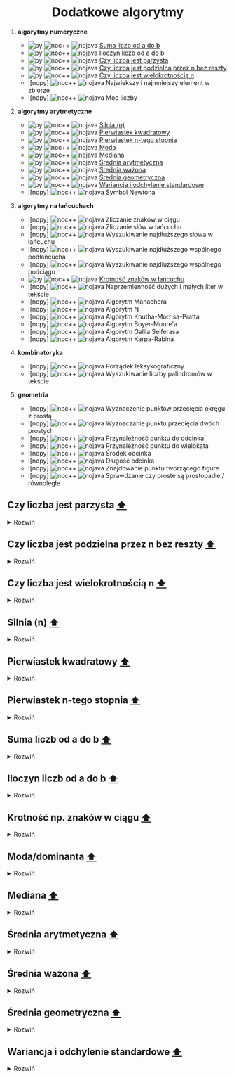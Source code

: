 <h1 align="center"> Dodatkowe algorytmy </h1>

1. __algorytmy numeryczne__

   - ![py] ![noc++] ![nojava] [Suma liczb od a do b](#suma)
   - ![py] ![noc++] ![nojava] [Iloczyn liczb od a do b](#iloczyn)
   - ![py] ![noc++] ![nojava] [Czy liczba jest parzysta](#even)
   - ![py] ![noc++] ![nojava] [Czy liczba jest podzielna przez n bez reszty](#n)
   - ![py] ![noc++] ![nojava] [Czy liczba jest wielokrotnością n](#multiple)
   - ![nopy] ![noc++] ![nojava] Najwiekszy i najmniejszy element w zbiorze
   - ![nopy] ![noc++] ![nojava] Moc liczby

2. __algorytmy arytmetyczne__

   - ![py] ![noc++] ![nojava] [Silnia (n)](#factorial)
   - ![py] ![noc++] ![nojava] [Pierwiastek kwadratowy](#sqrt)
   - ![py] ![noc++] ![nojava] [Pierwiastek n-tego stopnia](#sqrt2)
   - ![py] ![noc++] ![nojava] [Moda](#moda)
   - ![py] ![noc++] ![nojava] [Mediana](#med)
   - ![py] ![noc++] ![nojava] [Średnia arytmetyczna](#ary)
   - ![py] ![noc++] ![nojava] [Średnia ważona](#waz)
   - ![py] ![noc++] ![nojava] [Średnia geometryczna](#geo)
   - ![py] ![noc++] ![nojava] [Wariancja i odchylenie standardowe](#odchylenie)
   - ![nopy] ![noc++] ![nojava] Symbol Newtona

3. __algorytmy na łańcuchach__  

   - ![nopy] ![noc++] ![nojava] Zliczanie znaków w ciągu
   - ![nopy] ![noc++] ![nojava] Zliczanie słów w łańcuchu
   - ![nopy] ![noc++] ![nojava] Wyszukiwanie najdłuższego słowa w łańcuchu
   - ![nopy] ![noc++] ![nojava] Wyszukiwanie najdłuższego wspólnego podłańcucha
   - ![nopy] ![noc++] ![nojava] Wyszukiwanie najdłuższego wspólnego podciągu
   - ![py] ![noc++] ![nojava] [Krotność znaków w łańcuchu](#kro)
   - ![nopy] ![noc++] ![nojava] Naprzemienność dużych i małych liter w tekście
   - ![nopy] ![noc++] ![nojava] Algorytm Manachera	
   - ![nopy] ![noc++] ![nojava] Algorytm N 
   - ![nopy] ![noc++] ![nojava] Algorytm Knutha-Morrisa-Pratta
   - ![nopy] ![noc++] ![nojava] Algorytm Boyer-Moore'a
   - ![nopy] ![noc++] ![nojava] Algorytm Galila Seiferasa
   - ![nopy] ![noc++] ![nojava] Algorytm Karpa-Rabina

4. __kombinatoryka__
    
   - ![nopy] ![noc++] ![nojava] Porządek leksykograficzny
   - ![nopy] ![noc++] ![nojava] Wyszukiwanie liczby palindromów w tekście

5. __geometria__

   - ![nopy] ![noc++] ![nojava] Wyznaczenie punktów przecięcia okręgu z prostą
   - ![nopy] ![noc++] ![nojava] Wyznaczanie punktu przecięcia dwóch prostych
   - ![nopy] ![noc++] ![nojava] Przynależność punktu do odcinka
   - ![nopy] ![noc++] ![nojava] Przynależność punktu do wielokąta
   - ![nopy] ![noc++] ![nojava] Środek odcinka
   - ![nopy] ![noc++] ![nojava] Długość odcinka
   - ![nopy] ![noc++] ![nojava] Znajdowanie punktu tworzącego figure
   - ![nopy] ![noc++] ![nojava] Sprawdzanie czy proste są prostopadłe / równoległe

## Czy liczba jest parzysta [⬆️](#main)
<a name="even"></a>
<details><summary>Rozwiń</summary>

```python
def is_even(x):
   if x % 2 == 0:
      return True
   return False
```
</details>

## Czy liczba jest podzielna przez n bez reszty [⬆️](#main)
<a name="n"></a>
<details><summary>Rozwiń</summary>

```python
def divisible(x,n):
   if x % n == 0:
      return True
   return False
```
</details>

## Czy liczba jest wielokrotnością n [⬆️](#main)
<a name="multiple"></a>
<details><summary>Rozwiń</summary>

```python

def is_multiple2(x,n):
    if n % x == 0:
        return True
    return False

print(is_multiple(3,333))
```
</details>

## Silnia (n) [⬆️](#main)
<a name="factorial"></a>
<details><summary>Rozwiń</summary>

```python
from math import factorial

print(factorial(5))
```

```python
#Iterated version

def fact(n):
   factorial = 1
   if n >= 1:
      for i in range (1, n + 1):
         factorial = factorial * i
   return factorial
```

```python
#Recursive version

def fact(n):
   if n == 1:
      return n
   elif n < 1:
      return None
   return n*fact(n-1)
```
</details>

## Pierwiastek kwadratowy [⬆️](#main)
<a name="sqrt"></a>
<details><summary>Rozwiń</summary>

```python
from math import sqrt

print(sqrt(4))
```

```python
#sqrt1(number,stopien)

def sqrt1(x):
    return x ** (1/2)
```
</details>

## Pierwiastek n-tego stopnia [⬆️](#main)
<a name="sqrt2"></a>
<details><summary>Rozwiń</summary>

```python
#sqrt1(number,stopien)

def sqrt1(x,p):
    return x ** (1/p)
```
</details>

## Suma liczb od a do b [⬆️](#main)
<a name="suma"></a>
<details><summary>Rozwiń</summary>

```python
def suma(a,b):
    return sum(range(a, b + 1))
```

```python
def suma(a,b):
    wynik = 0
    for i in range(a, b +1 ):
        wynik += i
    return wynik
```
</details>

## Iloczyn liczb od a do b [⬆️](#main)
<a name="iloczyn"></a>
<details><summary>Rozwiń</summary>

```python
def iloczyn(a,b):
    wynik = 1
    for i in range(a, b + 1):
        wynik *= i
    return wynik
```
</details>

## Krotność np. znaków w ciągu [⬆️](#main)
<a name="kro"></a>
<details><summary>Rozwiń</summary>

```python
from collections import Counter

lista_slow = ['nie','zdam','matury']

lista_slow = ",".join(lista_slow)

print(Counter(lista_slow))
```

```python
def freq(str):
    dict = {}
    for n in str:
        keys = dict.keys()
        if n in keys:
            dict[n] += 1
        else:
            dict[n] = 1
    return dict

print(freq('slowo'))
```
</details>

## Moda/dominanta [⬆️](#main)
<a name="moda"></a>
<details><summary>Rozwiń</summary>

```python
from collections import Counter

lista=[1,2,3,4,5]

def moda(lista):
    if all(i == 1 for i in Counter(lista).values()):
        return lista
    return Counter(lista).most_common(1)[0][0]
 ```

```python
 def moda(lista):
    return max(set(lista), key = lista.count)
 ```
</details>

## Mediana [⬆️](#main)
<a name="med"></a>
<details><summary>Rozwiń</summary>

```python
def mediana(lista):
    for i in range(len(lista)):
        for j in range(len(lista) - i - 1):
            if lista[j] > lista[j + 1]:
                lista[j + 1], lista[j] = lista[j], lista[j + 1]

    if len(lista) % 2 == 0:
        mediana = lista[int(len(lista) / 2)] + lista[int(len(lista) / 2 - 1)]
        mediana /= 2
    else:
        mediana = lista[int(len(lista) / 2)]
    return mediana
 ```

 ### Ze wzoru:
![equation](https://raw.githubusercontent.com/wernexnrs123/MATURA-INFORMATYKA/master/dzialy/images/mediana.png)
</details>

## Średnia arytmetyczna [⬆️](#main)
<a name="ary"></a>
<details><summary>Rozwiń</summary>

```python
def srednia(x):
    return sum(x)/len(x)
 ```

```python
def srednia(x):
    count = 0
    licznik = 0
    for i in range(len(x)):
        count += 1
        licznik += x[i]
    return licznik/count
 ```

 ### Ze wzoru:
![equation](https://raw.githubusercontent.com/wernexnrs123/MATURA-INFORMATYKA/master/dzialy/images/srednia.png)
</details>

## Średnia ważona [⬆️](#main)
<a name="waz"></a>
<details><summary>Rozwiń</summary>

```python
def srednia(lista, wagi):
    wynik = sum((i * j for i, j in zip(lista, wagi))) / sum(wagi)
    return wynik

 ```

```python
def srednia(lista, wagi):
    wynik_wagi = 0
    wynik = 0
    for i in range(len(wagi)):
        wynik_wagi += wagi[i]
        wynik += lista[i] * wagi[i]
    return wynik/wynik_wagi

 ```

### Ze wzoru:
![equation](https://raw.githubusercontent.com/wernexnrs123/MATURA-INFORMATYKA/master/dzialy/images/srednia_wazona.png)
</details>

## Średnia geometryczna [⬆️](#main)
 <a name="geo"></a>
<details><summary>Rozwiń</summary>

```python
def srednia(lista):
    wynik = 1
    for i in lista:
        wynik *= i
    wynik = wynik ** (1/len(lista))
    return wynik
 ```

 ### Ze wzoru:
![equation](https://wikimedia.org/api/rest_v1/media/math/render/svg/d97e78adc3acddf0b54ed5624ab2ceff2057bf40)
</details>

## Wariancja i odchylenie standardowe [⬆️](#main)
<a name="odchylenie"></a>
<details><summary>Rozwiń</summary>

```python
def wariancja(lista):
    return sum(i ** 2 for i in lista) / len(lista) - (sum(lista) / len(lista)) ** 2
```

```python
def srednia(x):
    count = 0
    licznik = 0
    for i in range(len(x)):
        count += 1
        licznik += x[i]
    return licznik / count


def wariancja2(lista):
    n = 0
    suma = 0
    for i in range(len(lista)):
        n += 1
        suma += lista[i] ** 2
    return suma / n - srednia(lista) ** 2
```

### Ze wzoru:
![equation](https://raw.githubusercontent.com/wernexnrs123/MATURA-INFORMATYKA/master/dzialy/images/wariancja.png)
</details>


[py]: https://img.shields.io/badge/Python-%E2%9C%94-green?style=flat-square&logo=python
[notpy]: https://img.shields.io/badge/Python-%E2%9C%98-red?style=flat-square&logo=python

[java]: https://img.shields.io/badge/Java-%E2%9C%94-green?style=flat-square&logo=Java&logoColor=yellow
[nojava]: https://img.shields.io/badge/Java-%E2%9C%98-red?style=flat-square&logo=Java&logoColor=yellow

[c++]: https://img.shields.io/badge/C++-%E2%9C%94-green?style=flat-square&logo=c%2B%2B&logoColor=blue
[noc++]: https://img.shields.io/badge/C++-%E2%9C%98-red?style=flat-square&logo=c%2B%2B&logoColor=blue 
